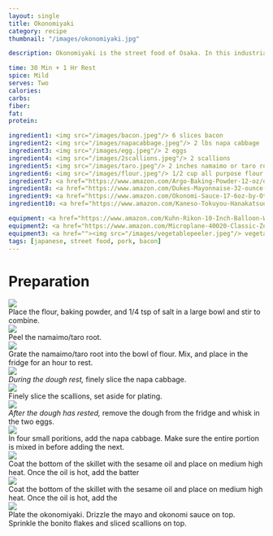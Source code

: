 ```yaml
---
layout: single
title: Okonomiyaki
category: recipe
thumbnail: "/images/okonomiyaki.jpg"

description: Okonomiyaki is the street food of Osaka. In this industrial city of Japan, you can see citizens and tourists devouring these "Japanese pancakes" filled with napa cabbage and topped with pork belly, squid, or octopus. While certainly a shock for most western palates, the combination of the savory batter with rich protein and sweet sauce satisfies the palate.

time: 30 Min + 1 Hr Rest
spice: Mild
serves: Two
calories:
carbs:
fiber:
fat:
protein:

ingredient1: <img src="/images/bacon.jpeg"/> 6 slices bacon
ingredient2: <img src="/images/napacabbage.jpeg"/> 2 lbs napa cabbage
ingredient3: <img src="/images/egg.jpeg"/> 2 eggs
ingredient4: <img src="/images/2scallions.jpeg"/> 2 scallions
ingredient5: <img src="/images/taro.jpeg"/> 2 inches namaimo or taro root
ingredient6: <img src="/images/flour.jpeg"/> 1/2 cup all purpose flour
ingredient7: <a href="https://www.amazon.com/Argo-Baking-Powder-12-oz/dp/B00N9TX628/ref=as_li_ss_tl?s=grocery&ie=UTF8&qid=1485401087&sr=1-3&keywords=baking+powder&th=1&linkCode=ll1&tag=cilalime09-20&linkId=34bbfadefcdccd9e979fdca3eed86b0a"><img src="/images/bakingpowder.jpeg"/> 1/4 tsp baking powder</a>
ingredient8: <a href="https://www.amazon.com/Dukes-Mayonnaise-32-ounce-Jar-Pack/dp/B009VMEP2M/ref=as_li_ss_tl?s=grocery&rps=1&ie=UTF8&qid=1485401034&sr=1-1&keywords=dukes+mayo&refinements=p_85:2470955011&linkCode=ll1&tag=cilalime09-20&linkId=1bd18af435517469cf87936d7efcd42f"><img src="/images/mayo.jpeg"/> mayo for serving</a>
ingredient9: <a href="https://www.amazon.com/Okonomi-Sauce-17-6oz-by-Otafuku/dp/B00886NJP6/ref=as_li_ss_tl?ie=UTF8&qid=1485398126&sr=8-1-spell&keywords=otinomiyaki+sauce&linkCode=ll1&tag=cilalime09-20&linkId=f92c2fc1624a8a9fe943b33c519d8eec"><img src="/images/okonomi.jpeg"/> okonomi sauce for serving</a>
ingredient10: <a href="https://www.amazon.com/Kaneso-Tokuyou-Hanakatsuo-Bonito-Flakes/dp/B0052BGLMS/ref=as_li_ss_tl?s=grocery&ie=UTF8&qid=1485400946&sr=1-1&keywords=bonito+flakes&linkCode=ll1&tag=cilalime09-20&linkId=741da6f8d114a08c425c75f0887e62aa"/> <img src="/images/bonito.jpeg"/> bonito flakes for serving

equipment: <a href="https://www.amazon.com/Kuhn-Rikon-10-Inch-Balloon-Whisk/dp/B0000CFIS9/ref=as_li_ss_tl?s=kitchen&ie=UTF8&qid=1485400868&sr=1-6&keywords=kuhn+rikon+whisk&linkCode=ll1&tag=cilalime09-20&linkId=30a4dbfaf58fd6a854c9b5cc6ab6fba6"><img src="/images/whisk.jpeg"/>whisk</a>
equipment2: <a href="https://www.amazon.com/Microplane-40020-Classic-Zester-Grater/dp/B00004S7V8/ref=as_li_ss_tl?s=kitchen&ie=UTF8&qid=1485400844&sr=1-3&keywords=microplane+grater&linkCode=ll1&tag=cilalime09-20&linkId=1452bb3cea23c505bd2dc5f23e35d38f"><img src="/images/finegrater.jpeg"/>fine grater</a>
equipment3: <a href=""><img src="/images/vegetablepeeler.jpeg"/> vegetable peeler </a>
tags: [japanese, street food, pork, bacon]
---
```


<div id="preparation">
<h1>Preparation</h1>
</div>

<div id="instruction">
<div id="image"><img src="/images/okonomiyaki1.jpeg"/> </div>
<div id="step"> Place the flour, baking powder, and 1/4 tsp of salt in a large bowl and stir to combine.</div>
</div>

<div id="instruction">
<div id="image"><img src="/images/okonomiyaki2.jpeg"/> </div>
<div id="step"> Peel the namaimo/taro root.</div>
</div>

<div id="instruction">
<div id="image"> <img src="/images/okonomiyaki3.jpeg"/></div>
<div id="step"> Grate the namaimo/taro root into the bowl of flour. Mix, and place in the fridge for an hour to rest.</div>
</div>

<div id="instruction">
<div id="image"> <img src="/images/okonomiyaki4.jpeg"/> </div>
<div id="step"><i> During the dough rest, </i> finely slice the napa cabbage. </div>
</div>

<div id="instruction">
<div id="image"> <img src="/images/okonomiyaki5.jpeg"/> </div>
<div id="step">Finely slice the scallions, set aside for plating.</div>
</div>

<div id="instruction">
<div id="image"> <img src="/images/okonomiyaki6.jpeg"/> </div>
<div id="step"><i>After the dough has rested, </i> remove the dough from the fridge and whisk in the two eggs.</div>
</div>

<div id="instruction">
<div id="image"> <img src="/images/okonomiyaki7.jpeg"/> </div>
<div id="step">In four small poritions, add the napa cabbage. Make sure the entire portion is mixed in before adding the next.</div>
</div>

<div id="instruction">
<div id="image"> <img src="/images/okonomiyaki8.jpeg"/> </div>
<div id="step">Coat the bottom of the skillet with the sesame oil and place on medium high heat. Once the oil is hot, add the batter </div>
</div>

<div id="instruction">
<div id="image"> <img src="/images/okonomiyaki9.jpeg"/> </div>
<div id="step">Coat the bottom of the skillet with the sesame oil and place on medium high heat. Once the oil is hot, add the </div>
</div>

<div id="instruction">
<div id="image"> <img src="/images/okonomiyaki10.jpeg"/> </div>
<div id="step">Plate the okonomiyaki. Drizzle the mayo and okonomi sauce on top. Sprinkle the bonito flakes and sliced scallions on top.</div>
</div>
